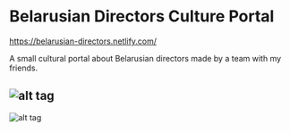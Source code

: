 # Belarusian Directors Culture Portal

https://belarusian-directors.netlify.com/

A small cultural portal about Belarusian directors made by a team with my friends.  

![alt tag](http://images.vfl.ru/ii/1568457164/214ab835/27859454.png)  
---------------------------------------------------------------------  
![alt tag](http://images.vfl.ru/ii/1568457353/7dc68a4e/27859464.png)



